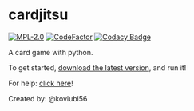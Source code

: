 # cardjitsu

[![MPL-2.0](https://img.shields.io/github/license/koviubi56/cardjitsu)](https://github.com/koviubi56/cardjitsu/blob/main/LICENSE)
[![CodeFactor](https://www.codefactor.io/repository/github/koviubi56/cardjitsu/badge)](https://www.codefactor.io/repository/github/koviubi56/cardjitsu)
[![Codacy Badge](https://app.codacy.com/project/badge/Grade/391d2a6926b240648697308e148278b3)](https://www.codacy.com/gh/koviubi56/cardjitsu/dashboard?utm_source=github.com&amp;utm_medium=referral&amp;utm_content=koviubi56/cardjitsu&amp;utm_campaign=Badge_Grade)

A card game with python.

To get started, [download the latest version](https://github.com/koviubi56/cardjitsu/releases/latest), and run it!

For help: [click here](https://github.com/koviubi56/cardjitsu/discussions/new)!

Created by: @koviubi56
